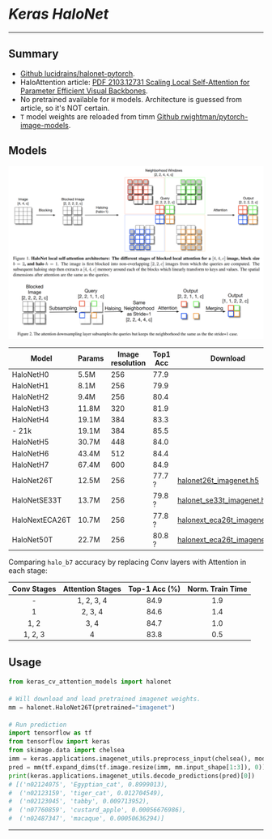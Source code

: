 # ___Keras HaloNet___
***

## Summary
  - [Github lucidrains/halonet-pytorch](https://github.com/lucidrains/halonet-pytorch).
  - HaloAttention article: [PDF 2103.12731 Scaling Local Self-Attention for Parameter Efficient Visual Backbones](https://arxiv.org/pdf/2103.12731.pdf).
  - No pretrained available for `H` models. Architecture is guessed from article, so it's NOT certain.
  - `T` model weights are reloaded from timm [Github rwightman/pytorch-image-models](https://github.com/rwightman/pytorch-image-models).
## Models
  ![](halo_attention.png)

  | Model          | Params | Image resolution | Top1 Acc | Download |
  | -------------- | ------ | ---------------- | -------- | -------- |
  | HaloNetH0      | 5.5M   | 256              | 77.9     |          |
  | HaloNetH1      | 8.1M   | 256              | 79.9     |          |
  | HaloNetH2      | 9.4M   | 256              | 80.4     |          |
  | HaloNetH3      | 11.8M  | 320              | 81.9     |          |
  | HaloNetH4      | 19.1M  | 384              | 83.3     |          |
  | - 21k          | 19.1M  | 384              | 85.5     |          |
  | HaloNetH5      | 30.7M  | 448              | 84.0     |          |
  | HaloNetH6      | 43.4M  | 512              | 84.4     |          |
  | HaloNetH7      | 67.4M  | 600              | 84.9     |          |
  | HaloNet26T     | 12.5M  | 256              | 77.7 ?   | [halonet26t_imagenet.h5](https://github.com/leondgarse/keras_cv_attention_models/releases/download/halonet/halonet26t_imagenet.h5) |
  | HaloNetSE33T   | 13.7M  | 256              | 79.8 ?   | [halonet_se33t_imagenet.h5](https://github.com/leondgarse/keras_cv_attention_models/releases/download/halonet/halonet_se33t_imagenet.h5) |
  | HaloNextECA26T | 10.7M  | 256              | 77.8 ?   | [halonext_eca26t_imagenet.h5](https://github.com/leondgarse/keras_cv_attention_models/releases/download/halonet/halonext_eca26t_imagenet.h5) |
  | HaloNet50T     | 22.7M  | 256              | 80.8 ?   | [halonext_eca26t_imagenet.h5](https://github.com/leondgarse/keras_cv_attention_models/releases/download/halonet/halonet50t_imagenet.h5) |

  Comparing `halo_b7` accuracy by replacing Conv layers with Attention in each stage:

  | Conv Stages | Attention Stages | Top-1 Acc (%) | Norm. Train Time |
  |:-----------:|:----------------:|:-------------:|:----------------:|
  |      -      |    1, 2, 3, 4    |     84.9      |       1.9        |
  |      1      |     2, 3, 4      |     84.6      |       1.4        |
  |    1, 2     |       3, 4       |     84.7      |       1.0        |
  |   1, 2, 3   |        4         |     83.8      |       0.5        |
## Usage
  ```py
  from keras_cv_attention_models import halonet

  # Will download and load pretrained imagenet weights.
  mm = halonet.HaloNet26T(pretrained="imagenet")

  # Run prediction
  import tensorflow as tf
  from tensorflow import keras
  from skimage.data import chelsea
  imm = keras.applications.imagenet_utils.preprocess_input(chelsea(), mode='torch') # Chelsea the cat
  pred = mm(tf.expand_dims(tf.image.resize(imm, mm.input_shape[1:3]), 0)).numpy()
  print(keras.applications.imagenet_utils.decode_predictions(pred)[0])
  # [('n02124075', 'Egyptian_cat', 0.8999013),
  #  ('n02123159', 'tiger_cat', 0.012704549),
  #  ('n02123045', 'tabby', 0.009713952),
  #  ('n07760859', 'custard_apple', 0.00056676986),
  #  ('n02487347', 'macaque', 0.00050636294)]
  ```
***
